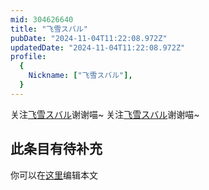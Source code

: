 ```yaml
---
mid: 304626640
title: "飞雪スバル"
pubDate: "2024-11-04T11:22:08.972Z"
updatedDate: "2024-11-04T11:22:08.972Z"
profile:
  {
    Nickname: ["飞雪スバル"],
  }
---
```


关注[飞雪スバル](https://space.bilibili.com/304626640)谢谢喵~ 关注[飞雪スバル](https://space.bilibili.com/304626640)谢谢喵~

## 此条目有待补充
你可以在[这里](https://github.com/Yuhanawa/VTuber.ICU/edit/master/src/content/v/飞雪スバル/index.md)编辑本文
